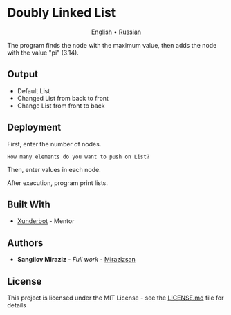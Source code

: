 # Doubly Linked List

<p align="center">
  <a href="/docs/README-en.md">English</a> •
  <a href="/docs/README-ru.md">Russian</a>
</p>

The program finds the node with the maximum value, then adds the node with the value "pi" (3.14).

## Output

* Default List
* Changed List from back to front
* Change List from front to back

## Deployment

First, enter the number of nodes.

```
How many elements do you want to push on List?
```

Then, enter values in each node.

After execution, program print lists.

## Built With

* [Xunderbot](https://github.com/iamxunder) - Mentor

## Authors

* **Sangilov Miraziz** - *Full work* - [Mirazizsan](https://github.com/mirazizsan)

## License

This project is licensed under the MIT License - see the [LICENSE.md](LICENSE.md) file for details
